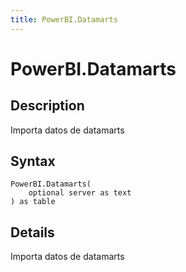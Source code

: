 ```yaml
---
title: PowerBI.Datamarts
---
```


# PowerBI.Datamarts


## Description

Importa datos de datamarts


## Syntax

```powerquery
PowerBI.Datamarts(
    optional server as text
) as table
```


## Details

Importa datos de datamarts


